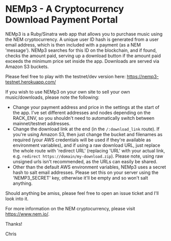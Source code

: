 # NEMp3 - A Cryptocurrency Download Payment Portal #

NEMp3 is a Ruby/Sinatra web app that allows you to purchase music using the NEM cryptocurrency. A unique user ID hash is generated from a user email address, which is then included with a payment (as a NEM 'message'). NEMp3 searches for this ID on the blockchain, and if found, checks the amount paid, serving up a download button if the amount paid exceeds the minimum price set inside the app. Downloads are served via Amazon S3 buckets.

Please feel free to play with the testnet/dev version here: https://nemp3-testnet.herokuapp.com/

If you wish to use NEMp3 on your own site to sell your own music/downloads, please note the following:

- Change your payment address and price in the settings at the start of the app. I've set different addresses and nodes depending on the RACK_ENV, so you shouldn't need to automatically switch between mainnet/testnet addresses.
- Change the download link at the end (in the `/:download_link` route). If you're using Amazon S3, then just change the bucket and filenames as required (your AWS credentials will be used if they're available as environment variables), and if using a raw download URL, just replace the whole route with 'redirect URL' (replacing 'URL' with your actual link, e.g. `redirect https://domain/my-download.zip`). Please note, using raw unsigned urls isn't recommended, as the URLs can easily be shared.
- Other than the default AWS environment variables, NEMp3 uses a secret hash to salt email addresses. Please set this on your server using the 'NEMP3_SECRET' key, otherwise it'll be empty and so won't salt anything.

Should anything be amiss, please feel free to open an issue ticket and I'll look into it.

For more information on the NEM cryptocurrency, please visit https://www.nem.io/.

Thanks!

Chris
